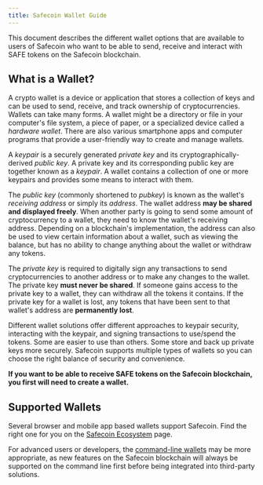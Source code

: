 ```yaml
---
title: Safecoin Wallet Guide
---
```


This document describes the different wallet options that are available to users
of Safecoin who want to be able to send, receive and interact with
SAFE tokens on the Safecoin blockchain.

## What is a Wallet?

A crypto wallet is a device or application that stores a collection of keys and
can be used to send, receive,
and track ownership of cryptocurrencies. Wallets can take many forms.
A wallet might be a directory or file in your computer's file system,
a piece of paper, or a specialized device called a _hardware wallet_.
There are also various smartphone apps and computer programs
that provide a user-friendly way to create and manage wallets.

A _keypair_ is a securely generated _private key_ and its
cryptographically-derived _public key_. A private key and its corresponding
public key are together known as a _keypair_.
A wallet contains a collection of one or more keypairs and provides some means
to interact with them.

The _public key_ (commonly shortened to _pubkey_) is known as the wallet's
_receiving address_ or simply its _address_. The wallet address **may be shared
and displayed freely**. When another party is going to send some amount of
cryptocurrency to a wallet, they need to know the wallet's receiving address.
Depending on a blockchain's implementation, the address can also be used to view
certain information about a wallet, such as viewing the balance,
but has no ability to change anything about the wallet or withdraw any tokens.

The _private key_ is required to digitally sign any transactions to send
cryptocurrencies to another address or to make any changes to the wallet.
The private key **must never be shared**. If someone gains access to the
private key to a wallet, they can withdraw all the tokens it contains.
If the private key for a wallet is lost, any tokens that have been sent
to that wallet's address are **permanently lost**.

Different wallet solutions offer different approaches to keypair security,
interacting with the keypair, and signing transactions to use/spend the tokens.
Some are easier to use than others.
Some store and back up private keys more securely.
Safecoin supports multiple types of wallets so you can choose the right balance
of security and convenience.

**If you want to be able to receive SAFE tokens on the Safecoin blockchain,
you first will need to create a wallet.**

## Supported Wallets

Several browser and mobile app based wallets support Safecoin. Find the right one
for you on the [Safecoin Ecosystem](https://solana.com/ecosystem/explore?categories=wallet)
page.

For advanced users or developers, the [command-line wallets](wallet-guide/cli.md)
may be more appropriate, as new features on the Safecoin blockchain will always be
supported on the command line first before being integrated into third-party
solutions.
